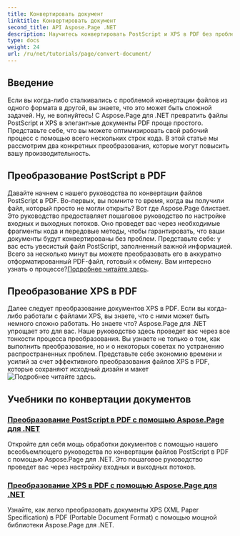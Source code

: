 ```yaml
---
title: Конвертировать документ
linktitle: Конвертировать документ
second_title: API Aspose.Page .NET
description: Научитесь конвертировать PostScript и XPS в PDF без проблем с помощью Aspose.Page для .NET. Следуйте нашим подробным руководствам для легкой обработки документов.
type: docs
weight: 24
url: /ru/net/tutorials/page/convert-document/
---
```

## Введение

Если вы когда-либо сталкивались с проблемой конвертации файлов из одного формата в другой, вы знаете, что это может быть сложной задачей. Ну, не волнуйтесь! С Aspose.Page для .NET превратить файлы PostScript и XPS в элегантные документы PDF проще простого. Представьте себе, что вы можете оптимизировать свой рабочий процесс с помощью всего нескольких строк кода. В этой статье мы рассмотрим два конкретных преобразования, которые могут повысить вашу производительность.

## Преобразование PostScript в PDF

Давайте начнем с нашего руководства по конвертации файлов PostScript в PDF. Во-первых, вы помните то время, когда вы получили файл, который просто не могли открыть? Вот где Aspose.Page блистает. Это руководство предоставляет пошаговое руководство по настройке входных и выходных потоков. Оно проведет вас через необходимые фрагменты кода и передовые методы, чтобы гарантировать, что ваши документы будут конвертированы без проблем. Представьте себе: у вас есть увесистый файл PostScript, заполненный важной информацией. Всего за несколько минут вы можете преобразовать его в аккуратно отформатированный PDF-файл, готовый к обмену. Вам интересно узнать о процессе?[Подробнее читайте здесь](./postscript-to-pdf-conversion/).

## Преобразование XPS в PDF

Далее следует преобразование документов XPS в PDF. Если вы когда-либо работали с файлами XPS, вы знаете, что с ними может быть немного сложно работать. Но знаете что? Aspose.Page для .NET упрощает это для вас. Наше руководство здесь проведет вас через все тонкости процесса преобразования. Вы узнаете не только о том, как выполнить преобразование, но и о некоторых советах по устранению распространенных проблем. Представьте себе экономию времени и усилий за счет эффективного преобразования файлов XPS в PDF, которые сохраняют исходный дизайн и макет![Подробнее читайте здесь](./converting-xps-to-pdf/).

## Учебники по конвертации документов
### [Преобразование PostScript в PDF с помощью Aspose.Page для .NET](./postscript-to-pdf-conversion/)
Откройте для себя мощь обработки документов с помощью нашего всеобъемлющего руководства по конвертации файлов PostScript в PDF с помощью Aspose.Page для .NET. Это пошаговое руководство проведет вас через настройку входных и выходных потоков.
### [Преобразование XPS в PDF с помощью Aspose.Page для .NET](./converting-xps-to-pdf/)
Узнайте, как легко преобразовать документы XPS (XML Paper Specification) в PDF (Portable Document Format) с помощью мощной библиотеки Aspose.Page для .NET.
